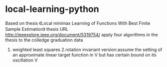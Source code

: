# local-learning-python
Based on thesis 《Local minimax Learning of Functions With Best Finite Sample Estimation》
thesis URL http://ieeexplore.ieee.org/document/5319754/
apply four algorithms in the thesis to the colledge graduation data
1. weighted least squares
2.rotation invariant version:assume the setting of an approximate linear target function in V but has certain bound on its oscillation V
